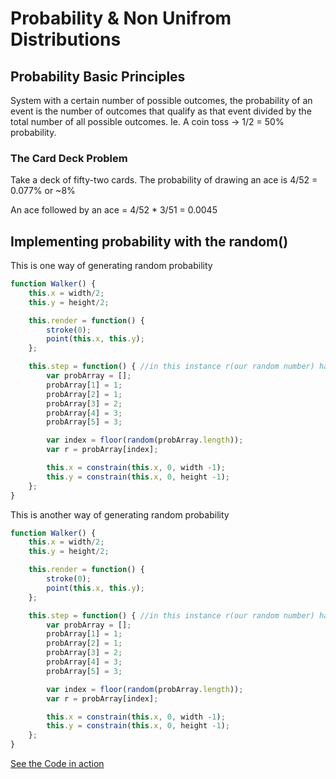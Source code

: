# Probability & Non Unifrom Distributions

## Probability Basic Principles

System with a certain number of possible outcomes, the probability of an event is the number of outcomes that qualify as that event divided by the total number of all possible outcomes. 
Ie. A coin toss -> 1/2 = 50% probability.

### The Card Deck Problem

Take a deck of fifty-two cards. The probability of drawing an ace is 4/52 = 0.077% or ~8%

An ace followed by an ace = 4/52 * 3/51 = 0.0045

## Implementing probability with the random() 

This is one way of generating random probability

```js
function Walker() { 
	this.x = width/2;
	this.y = height/2;

	this.render = function() {
		stroke(0);
		point(this.x, this.y);
	};

	this.step = function() { //in this instance r(our random number) has 40% of being a 1 or a 3 and 20% chance of //being a 2
		var probArray = [];
		probArray[1] = 1;
		probArray[2] = 1;
		probArray[3] = 2;
		probArray[4] = 3;
		probArray[5] = 3;

		var index = floor(random(probArray.length));
		var r = probArray[index];

		this.x = constrain(this.x, 0, width -1);
		this.y = constrain(this.x, 0, height -1);
	};
}
```

This is another way of generating random probability

```js
function Walker() { 
	this.x = width/2;
	this.y = height/2;

	this.render = function() {
		stroke(0);
		point(this.x, this.y);
	};

	this.step = function() { //in this instance r(our random number) has 40% of being a 1 or a 3 and 20% chance of //being a 2
		var probArray = [];
		probArray[1] = 1;
		probArray[2] = 1;
		probArray[3] = 2;
		probArray[4] = 3;
		probArray[5] = 3;

		var index = floor(random(probArray.length));
		var r = probArray[index];

		this.x = constrain(this.x, 0, width -1);
		this.y = constrain(this.x, 0, height -1);
	};
}
```
[See the Code in action](index.html)
